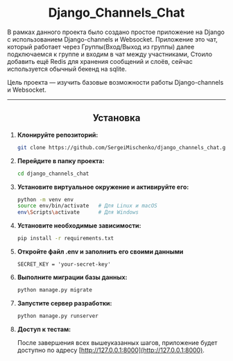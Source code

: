 <h1 align="center">Django_Channels_Chat</h1>

В рамках данного проекта было создано простое приложение на Django с использованием Django-channels и Websocket. Приложение это чат, который работает через Группы(Вход/Выход из группы) далее подключаемся к группе и входим в чат между участниками, Стоило добавить ещё Redis для хранения сообщений и слоёв, сейчас используется обычный бекенд на sqlite.

Цель проекта — изучить базовые возможности работы Django-channels и Websocket.
___

<h2 align="center">Установка</h2>

1. **Клонируйте репозиторий:**
    ```bash
    git clone https://github.com/SergeiMischenko/django_channels_chat.git
    ```

2. **Перейдите в папку проекта:**
    ```bash
    cd django_channels_chat
    ```

3. **Установите виртуальное окружение и активируйте его:**
    ```bash
    python -m venv env
    source env/bin/activate   # Для Linux и macOS
    env\Scripts\activate      # Для Windows
    ```

4. **Установите необходимые зависимости:**
    ```bash
    pip install -r requirements.txt
    ```
5. **Откройте файл .env и заполнить его своими данными**
    ```env
    SECRET_KEY = 'your-secret-key'
    ```

6. **Выполните миграции базы данных:**
    ```bash
    python manage.py migrate
    ```

7. **Запустите сервер разработки:**
    ```bash
    python manage.py runserver
    ```

8. **Доступ к тестам:**
   
    После завершения всех вышеуказанных шагов, приложение будет доступно по адресу [http://127.0.0.1:8000](http://127.0.0.1:8000).
